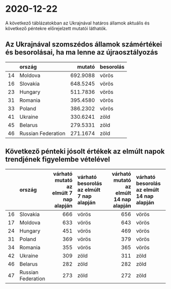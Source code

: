 # 2020-12-22
A következő táblázatokban az Ukrajnával határos államok aktuális és következő péntekre előrejelzett mutatói láthatók.
## Az Ukrajnával szomszédos államok számértékei és besorolásai, ha ma lenne az újraosztályozás

|   |ország             |   mutató|besorolás |
|:--|:------------------|--------:|:---------|
|14 |Moldova            | 692.9088|vörös     |
|16 |Slovakia           | 648.5245|vörös     |
|23 |Hungary            | 511.7836|vörös     |
|31 |Romania            | 395.4580|vörös     |
|33 |Poland             | 386.2302|vörös     |
|41 |Ukraine            | 330.6241|zöld      |
|45 |Belarus            | 279.5331|zöld      |
|46 |Russian Federation | 271.1674|zöld      |
## Következő pénteki jósolt értékek az elmúlt napok trendjének figyelembe vételével
|   |ország             | várható mutató az elmúlt 7 nap alapján|várható besorolás az elmúlt 7 nap alapján | várható mutató az elmúlt 14 nap alapján|várható besorolás az elmúlt 14 nap alapján |
|:--|:------------------|--------------------------------------:|:-----------------------------------------|---------------------------------------:|:------------------------------------------|
|16 |Slovakia           |                                    666|vörös                                     |                                     656|vörös                                      |
|17 |Moldova            |                                    633|vörös                                     |                                     643|vörös                                      |
|24 |Hungary            |                                    451|vörös                                     |                                     469|vörös                                      |
|31 |Poland             |                                    369|vörös                                     |                                     379|vörös                                      |
|34 |Romania            |                                    355|vörös                                     |                                     365|vörös                                      |
|42 |Ukraine            |                                    309|zöld                                      |                                     311|zöld                                       |
|46 |Belarus            |                                    282|zöld                                      |                                     282|zöld                                       |
|47 |Russian Federation |                                    273|zöld                                      |                                     272|zöld                                       |
